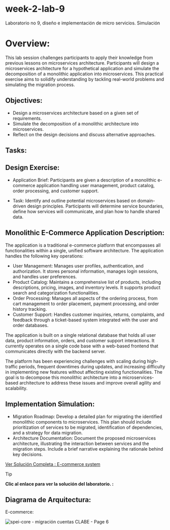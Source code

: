 # week-2-lab-9
Laboratorio no 9, diseño e implementación de micro servicios. Simulación

# Overview:
This lab session challenges participants to apply their knowledge from previous lessons on microservices architecture. Participants will design a microservices architecture for a hypothetical application and simulate the decomposition of a monolithic application into microservices. This practical exercise aims to solidify understanding by tackling real-world problems and simulating the migration process.

## Objectives:
* Design a microservices architecture based on a given set of requirements.
* Simulate the decomposition of a monolithic architecture into microservices.
* Reflect on the design decisions and discuss alternative approaches.

## Tasks:
## Design Exercise:

* Application Brief: Participants are given a description of a monolithic e-commerce application handling user management, product catalog, order processing, and customer support.

* Task: Identify and outline potential microservices based on domain-driven design principles. Participants will determine service boundaries, define how services will communicate, and plan how to handle shared data.

## Monolithic E-Commerce Application Description:
The application is a traditional e-commerce platform that encompasses all functionalities within a single, unified software architecture. The application handles the following key operations:

* User Management: Manages user profiles, authentication, and authorization. It stores personal information, manages login sessions, and handles user preferences.
* Product Catalog: Maintains a comprehensive list of products, including descriptions, pricing, images, and inventory levels. It supports product search and categorization functionalities.
* Order Processing: Manages all aspects of the ordering process, from cart management to order placement, payment processing, and order history tracking.
* Customer Support: Handles customer inquiries, returns, complaints, and feedback through a ticket-based system integrated with the user and order databases.

The application is built on a single relational database that holds all user data, product information, orders, and customer support interactions. It currently operates on a single code base with a web-based frontend that communicates directly with the backend server.

The platform has been experiencing challenges with scaling during high-traffic periods, frequent downtimes during updates, and increasing difficulty in implementing new features without affecting existing functionalities. The goal is to decompose this monolithic architecture into a microservices-based architecture to address these issues and improve overall agility and scalability.

## Implementation Simulation:
* Migration Roadmap: Develop a detailed plan for migrating the identified monolithic components to microservices. This plan should include prioritization of services to be migrated, identification of dependencies, and a strategy for data migration.
* Architecture Documentation: Document the proposed microservices architecture, illustrating the interaction between services and the migration steps. Include a brief narrative explaining the rationale behind key decisions.

[Ver Solución Completa : E-commerce system](./Lab-9_ms_migration_Ventura-GorostietaValentin.docx)

> [!TIP]
> **Clic al enlace para ver la solución del laboratorio. :**

## Diagrama de Arquitectura:
E-commerce:

![spei-core - migración cuentas CLABE - Page 6](https://github.com/ventura-gorostieta/week-2-lab-9/assets/97199485/8742a8be-8853-48da-bb6b-a8b4ba7cecfe)



